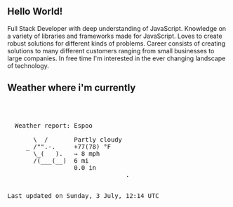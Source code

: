 ## Hello World!

Full Stack Developer with deep understanding of JavaScript. Knowledge on a variety of libraries and frameworks made for JavaScript. Loves to create robust solutions for different kinds of problems. Career consists of creating solutions to many different customers ranging from small businesses to large companies. In free time I'm interested in the ever changing landscape of technology. 

## Weather where i'm currently  
<pre>


 
  Weather report: Espoo  
    
       \  /       Partly cloudy  
     _ /"".-.     +77(78) °F  
       \_(   ).   → 8 mph  
       /(___(__)  6 mi  
                  0.0 in  
                                .


Last updated on Sunday, 3 July, 12:14 UTC
</pre>
